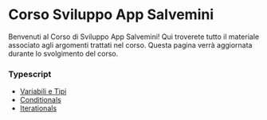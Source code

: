 # Corso Sviluppo App Salvemini

Benvenuti al Corso di Sviluppo App Salvemini! Qui troverete tutto il materiale associato agli argomenti trattati nel corso. Questa pagina verrà aggiornata durante lo svolgimento del corso.

### Typescript

* [Variabili e Tipi](./)
* [Conditionals](2.conditionals.md)
* [Iterationals](3.iterationals.md)
